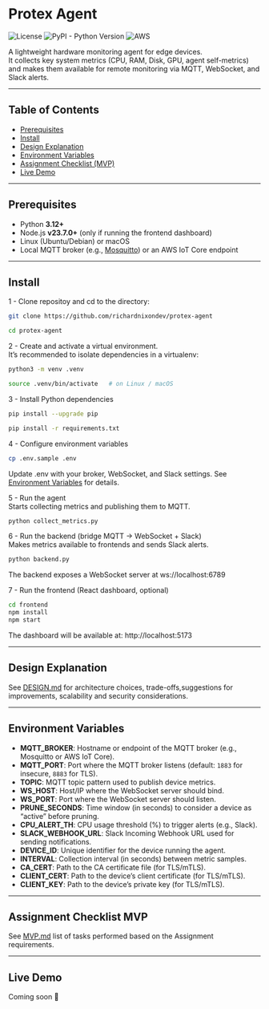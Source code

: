 # Protex Agent
![License](https://img.shields.io/badge/license-MIT-green)
![PyPI - Python Version](https://img.shields.io/badge/python-3.12%2B-blue)
![AWS](https://img.shields.io/badge/AWS-%23FF9900.svg?&logo=amazon-aws&logoColor=white)

A lightweight hardware monitoring agent for edge devices.  
It collects key system metrics (CPU, RAM, Disk, GPU, agent self-metrics) and makes them available for remote monitoring via MQTT, WebSocket, and Slack alerts.

---

## Table of Contents
- [Prerequisites](#prerequisites)
- [Install](#install)
- [Design Explanation](#design-explanation)
- [Environment Variables](#environment-variables)
- [Assignment Checklist (MVP)](#assignment-checklist-mvp)
- [Live Demo](#live-demo)

---

## Prerequisites
- Python **3.12+**
- Node.js **v23.7.0+** (only if running the frontend dashboard)
- Linux (Ubuntu/Debian) or macOS  
- Local MQTT broker (e.g., [Mosquitto](https://mosquitto.org/)) or an AWS IoT Core endpoint

---

## Install

1 - Clone repositoy and cd to the directory:
```bash
git clone https://github.com/richardnixondev/protex-agent

cd protex-agent
```
2 - Create and activate a virtual environment. </br>
It’s recommended to isolate dependencies in a virtualenv:
```bash
python3 -m venv .venv

source .venv/bin/activate   # on Linux / macOS
```
3 - Install Python dependencies
```bash
pip install --upgrade pip

pip install -r requirements.txt
```
4 - Configure environment variables
```bash
cp .env.sample .env
```
Update .env with your broker, WebSocket, and Slack settings.
See [Environment Variables](#-environment-variables) for details.

5 - Run the agent </br>
Starts collecting metrics and publishing them to MQTT.
```bash
python collect_metrics.py
```
6 - Run the backend (bridge MQTT → WebSocket + Slack)</br>
Makes metrics available to frontends and sends Slack alerts.
```bash
python backend.py
```
The backend exposes a WebSocket server at ws://localhost:6789

7 - Run the frontend (React dashboard, optional)
```bash
cd frontend
npm install
npm start
```

The dashboard will be available at: http://localhost:5173

---

## Design Explanation

See [DESIGN.md](./docs/DESIGN.md) for architecture choices, trade-offs,suggestions for improvements, scalability and security considerations.

---

## Environment Variables

- **MQTT_BROKER**: Hostname or endpoint of the MQTT broker (e.g., Mosquitto or AWS IoT Core).  
- **MQTT_PORT**: Port where the MQTT broker listens (default: `1883` for insecure, `8883` for TLS).  
- **TOPIC**: MQTT topic pattern used to publish device metrics.  
- **WS_HOST**: Host/IP where the WebSocket server should bind.  
- **WS_PORT**: Port where the WebSocket server should listen.  
- **PRUNE_SECONDS**: Time window (in seconds) to consider a device as “active” before pruning.  
- **CPU_ALERT_TH**: CPU usage threshold (%) to trigger alerts (e.g., Slack).  
- **SLACK_WEBHOOK_URL**: Slack Incoming Webhook URL used for sending notifications.  
- **DEVICE_ID**: Unique identifier for the device running the agent.  
- **INTERVAL**: Collection interval (in seconds) between metric samples.  
- **CA_CERT**: Path to the CA certificate file (for TLS/mTLS).  
- **CLIENT_CERT**: Path to the device’s client certificate (for TLS/mTLS).  
- **CLIENT_KEY**: Path to the device’s private key (for TLS/mTLS).  

---

## Assignment Checklist MVP

See [MVP.md](./docs/MVP.md) list of tasks performed based on the Assignment requirements.

---

## Live Demo

Coming soon 🚀
